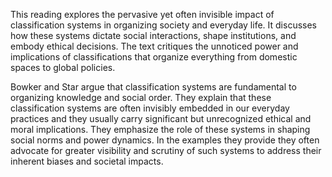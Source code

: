 
This reading explores the pervasive yet often invisible impact of classification systems in organizing society and everyday life. It discusses how these systems dictate social interactions, shape institutions, and embody ethical decisions. The text critiques the unnoticed power and implications of classifications that organize everything from domestic spaces to global policies.

Bowker and Star argue that classification systems are fundamental to organizing knowledge and social order. They explain that these classification systems are often invisibly embedded in our everyday practices and they usually carry significant but unrecognized ethical and moral implications. They emphasize the role of these systems in shaping social norms and power dynamics. In the examples they provide they often advocate for greater visibility and scrutiny of such systems to address their inherent biases and societal impacts.